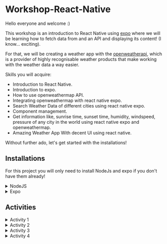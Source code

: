 # Workshop-React-Native

Hello everyone and welcome :)


This workshop is an introduction to React Native using [expo](https://docs.expo.dev/) where we will be learning how to fetch data from and an API and displaying its content! (I know... exciting).


For that, we will be creating a weather app with the [openweatherapi](https://openweathermap.org/api), which is a provider of highly recognisable weather products that make working with the weather data a way easier. 

Skills you will acquire:

- Introduction to React Native.
- Introduction to expo.
- How to use openweathermap API.
- Integrating openweathermap with react native expo.
- Search Weather Data of different cities using react native expo.
- Component management.
- Get information like, sunrise time, sunset time, humidity, windspeed, pressure of any city in the world using react native expo and openweathermap.
- Amazing Weather App With decent UI using react native.

Without further ado, let's get started with the installations!

## Installations

  For this project you will only need to install NodeJs and expo if you don't have them already!

  <details>
    <summary>NodeJS</summary>

  First make sure you have npm installed using ```node -v```, if it's not installed already, follow this!

  1- To get this version, you can use the apt package manager. Refresh your local package index first:
  ```
  sudo apt update
  ```
  2- Then install Node.js:
  ```
  sudo apt install nodejs
  ```
  3- Check that the install was successful by querying node for its version number, make sure you at least have the ```v16.10.0```
  ```
  node -v
  ```
 4- Check that the install was successful by querying node for its version number, make sure you at least have the ```7.24.0```
  ```
 sudo apt install npm
  ```

  </details>

  <details>
    <summary>Expo</summary>

  If it's already installed, make sure you at least have the ```v16.10.0```

  Let's now start by installing expo! 
  ```
  sudo npm install -g expo-cli
  ```

  Now create a new expo project named ```workshop-weather-app```
  ```
  expo init workshop-weather-app
  ```

  Enter your project ```cd workshop-weather-app```, and then run the expo server
  ```
  expo start
  ```

  Now you probably have a QR code generated, all you need to do is:

  - Make sure you're on the same network as your phone

  - Install the Expo Go app on your phone

  - Set up your account

  - Open your camera app

  - Scan the QR code and open it

  Now you're all set to get started with the project!!!
  
  </details>

  </details>
</details>

## Activities

  <details>
    <summary>Activity 1</summary>

We're going to use the [openweatherapi](https://openweathermap.org/api) API, so sign up to the website and copy your generated key [here](https://home.openweathermap.org/api_keys) 

This is the API we're going to use: 
```
"https://api.openweathermap.org/data/2.5/weather?q={City name}&appid={API key}"
```

Now, let's create a new folder called src, and inside it, create a new file called ```WeatherFetch.js```


And now try to use the API to fetch the weather data with a function named ```fetchWeatherData```, that takes ```cityName``` as parameter that represents the city we're looking for and returns the weather data for that city.

This is what the main function will look like:

```
API_KEY = 'your api key'

const WeatherFetch = () => {
  
  const fetchWeatherData = async (cityName) => {
    const response = await fetch(`https://api.openweathermap.org/data/2.5/weather?q=${cityName}&appid=${API_KEY}&units=metric`);
    //your code here
  }
  return (
    <View>
        <Text>In WeatherFetch</Text>
    </View>
  )
}
```
  </details>

  <details>
    <summary>Activity 2</summary>

Now that we can have fetch through our API, we will create a new file called ```WeatherInfo.js``` that will display each information that you want to display from that API.

Make sure to check the app on your phone and that it displays the content you're looking for!

This is what the code will look like:

```
const WeatherInfo = ({ weatherData }) => {

    const { 
        name,
        visibility,
        main: { temp, feels_like, temp_min, temp_max, pressure, humidity },
        ...
    } = weatherData;

  return () {
    <SafeAreaView>
        //data you want to display
    </SafeAreaView>
  }
}
```

Don't forget to call this component in the ```WeatherFetch``` component! :) 

  </details>

  <details>
    <summary>Activity 3</summary>

Now create a search bar component in a file called ```WeatherSearch``` that takes as parameters ```fetchWeatherData```.

This component will allow the user to search for a city and display the weather data of that specified city. 

For that, create a search bar and a button, and when the user presses the button, it should display the weather data for that city.

You can use the onPress event, and call the ```fetchWeatherData``` function and display the data.

  </details>

  <details>
    <summary>Activity 4</summary>

Now that you have an app, fully functional, you can style using any UI Component library you want, or you can use the default ones that expo provides.

I suggest you to use the [Tailwind](https://www.nativewind.dev/quick-starts/expo) library, which is a utility-first CSS framework for rapidly building custom designs.

  </details>

</details>
